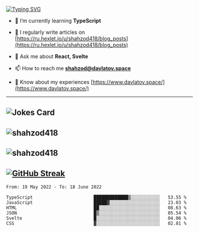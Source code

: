 [![Typing SVG](https://readme-typing-svg.herokuapp.com?font=Turret+Road&height=30&lines=HI!+I%60m+Frontend+Developer)](https://git.io/typing-svg)

- 🌱 I’m currently learning **TypeScript**

- 📝 I regularly write articles on [https://ru.hexlet.io/u/shahzod418/blog_posts](https://ru.hexlet.io/u/shahzod418/blog_posts)

- 💬 Ask me about **React, Svelte**

- 📫 How to reach me **shahzod@davlatov.space**

- 📄 Know about my experiences [https://www.davlatov.space/](https://www.davlatov.space/)

---
![Jokes Card](https://readme-jokes.vercel.app/api?theme=radical)
---
![shahzod418](https://github-readme-stats.vercel.app/api/top-langs?username=shahzod418&show_icons=true&theme=radical&locale=en&layout=compact)
---
![shahzod418](https://github-readme-stats.vercel.app/api?username=shahzod418&show_icons=true&theme=radical&locale=en&count_private=true)
---
[![GitHub Streak](http://github-readme-streak-stats.herokuapp.com?user=shahzod418&theme=radical&date_format=M%20j%5B%2C%20Y%5D)](https://git.io/streak-stats)
---
<!--START_SECTION:waka-->

```text
From: 19 May 2022 - To: 18 June 2022

TypeScript                       █████████████▒░░░░░░░░░░░   53.55 %
JavaScript                       █████▓░░░░░░░░░░░░░░░░░░░   23.03 %
HTML                             ██░░░░░░░░░░░░░░░░░░░░░░░   08.63 %
JSON                             █▒░░░░░░░░░░░░░░░░░░░░░░░   05.54 %
Svelte                           █░░░░░░░░░░░░░░░░░░░░░░░░   04.06 %
CSS                              ▓░░░░░░░░░░░░░░░░░░░░░░░░   02.81 %
```

<!--END_SECTION:waka-->
